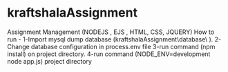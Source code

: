 # kraftshalaAssignment
Assignment Management  (NODEJS , EJS , HTML, CSS, JQUERY)
How to run -
1-Import mysql dump database (kraftshalaAssignment\database\ ).
2- Change database configuration in process.env file
3-run command (npm install) on project directory.
4-run command (NODE_ENV=development node app.js) project directory
